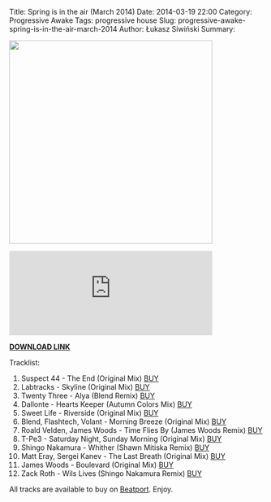 Title: Spring is in the air (March 2014)
Date: 2014-03-19 22:00
Category: Progressive Awake
Tags: progressive house
Slug: progressive-awake-spring-is-in-the-air-march-2014
Author: Łukasz Siwiński
Summary: 

<!-- ### IMAGE ### -->
<a href ="https://drive.google.com/uc?export=download&id=0B_4_ynm06YZINzAwSTFZNlJIcVk" 
    title="DOWNLOAD" target="_blank">
    <img width="400" src="https://drive.google.com/uc?export=download&id=0B1aIvu0NI6o4YlJ4RVJLUWU4R3c" />
</a>

<iframe width="400" height="166" scrolling="no" frameborder="no" src="https://w.soundcloud.com/player/?url=https%3A//api.soundcloud.com/tracks/144704833&amp;color=0066cc&amp;auto_play=false&amp;hide_related=false&amp;show_artwork=false"></iframe>

<!-- DOWNLOAD LINK -->
<a href ="https://drive.google.com/uc?export=download&id=0B_4_ynm06YZINzAwSTFZNlJIcVk" 
    title="Spring is in the air (March 2014)" target="_blank">
**DOWNLOAD LINK**
</a>

Tracklist:

1. Suspect 44 - The End (Original Mix) <a href="http://www.beatport.com/track/the-end-original-mix/4752993" target="_blank">BUY</a>
2. Labtracks - Skyline (Original Mix) <a href="http://www.beatport.com/release/skyline/1080206" target="_blank">BUY</a>
3. Twenty Three - Alya (Blend Remix) <a href="http://www.beatport.com/track/alya-blend-remix/4990147" target="_blank">BUY</a>
4. Dallonte - Hearts Keeper (Autumn Colors Mix) <a href="http://www.beatport.com/release/hearts-keeper/1135586" target="_blank">BUY</a>
5. Sweet Life - Riverside (Original Mix) <a href="http://www.beatport.com/track/riverside-original-mix/1810919" target="_blank">BUY</a>
6. Blend, Flashtech, Volant - Morning Breeze (Original Mix) <a href="http://www.beatport.com/track/morning-breeze-original-mix/5191278" target="_blank">BUY</a>
7. Roald Velden, James Woods - Time Flies By (James Woods Remix) <a href="http://www.beatport.com/track/time-flies-by-james-woods-remix/4302052" target="_blank">BUY</a>
8. T-Pe3 - Saturday Night, Sunday Morning (Original Mix) <a href="http://www.beatport.com/track/saturday-night-sunday-morning-original-mix/2031413" target="_blank">BUY</a>
9. Shingo Nakamura - Whither (Shawn Mitiska Remix) <a href="http://www.beatport.com/track/whither-shawn-mitiska-remix/3943236" target="_blank">BUY</a>
10. Matt Eray, Sergei Kanev - The Last Breath (Original Mix) <a href="http://www.beatport.com/track/the-last-breath-original-mix/5025705" target="_blank">BUY</a>
11. James Woods - Boulevard (Original Mix) <a href="http://www.beatport.com/release/boulevard/1221988" target="_blank">BUY</a>
12. Zack Roth - Wils Lives (Shingo Nakamura Remix) <a href="http://www.beatport.com/track/wils-lives-shingo-nakamura-remix/4989281" target="_blank">BUY</a>

All tracks are available to buy on <a href="http://beatport.com/" target="_ blank">Beatport</a>.
Enjoy.
